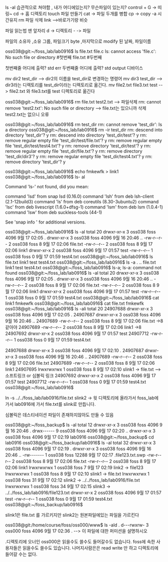 ls -al 습관적으로 쳐야함  , 내가 어디에있는지? 무슨파일이 있는지?
control + G -> 띠링~
cd -> 홈 디렉토리
touch 파일 만들기
cat -> 파일 두개를 병합
cp -> copy
-a 시간유지
rm 파일 삭제
link -->바로가기랑 비슷

파일 읽는법 
맨 앞자리 d -> 디렉토리 - -> 파일

파일의 소유자 ,소유 그룹, 파일크기 byte ,마지막으로 modify 된 날짜, 파일이름

oss038@git:~/foss_lab/lab0916$ ls file.txt file.c
ls: cannot access 'file.c': No such file or directory #첫번째
file.txt #두번째

첫번째줄 어디에 출력? std err
두번째줄 어디에 출력? std output 디바이스

 mv dir2 test_dir  --> dir2의 이름을 test_dir로 변경하는 명령어
 mv dir3 test_dir  --> dir3라는 디렉토리를 test_dir이라는 디렉토리로 옮긴다.
 mv file2.txt file3.txt test --> file2.txt 와 file3.txt를 test 디렉토리로 옮긴다

oss038@git:~/foss_lab/lab0916$ rm file.txt test2.txt --> 파일삭제
rm: cannot remove 'test2.txt': No such file or directory  --> file.txt는 있으니까 삭제 test2.txt는 없으니 오류

oss038@git:~/foss_lab/lab0916$ rm test_dir
rm: cannot remove 'test_dir': Is a directory
oss038@git:~/foss_lab/lab0916$ rm -ir test_dir
rm: descend into directory 'test_dir'? y
rm: descend into directory 'test_dir/test'? y
rm: remove regular empty file 'test_dir/test/file.txt'? y
rm: remove regular empty file 'test_dir/test/test4.txt'? y
rm: remove directory 'test_dir/test'? y
rm: remove regular empty file 'test_dir/file.txt'? y
rm: remove directory 'test_dir/dir3'? y
rm: remove regular empty file 'test_dir/test4.txt'? y
rm: remove directory 'test_dir'? y

oss038@git:~/foss_lab/lab0916$ echo fmkewfk > link1
oss038@git:~/foss_lab/lab0916$ ls- al

Command 'ls-' not found, did you mean:

  command 'lsd' from snap lsd (0.16.0)
  command 'lsh' from deb lsh-client (2.1-12build3)
  command 'ls' from deb coreutils (8.30-3ubuntu2)
  command 'lsc' from deb livescript (1.6.0+dfsg-1)
  command 'lsm' from deb lsm (1.0.4-1)
  command 'lsw' from deb suckless-tools (44-1)

See 'snap info <snapname>' for additional versions.

oss038@git:~/foss_lab/lab0916$ ls -al
total 20
drwxr-xr-x 3 oss038 foss 4096  9월 17 02:05 .
drwxr-xr-x 3 oss038 foss 4096  9월 16 20:46 ..
-rw-r--r-- 2 oss038 foss    8  9월 17 02:06 file.txt
-rw-r--r-- 2 oss038 foss    8  9월 17 02:06 link1
drwxr-xr-x 2 oss038 foss 4096  9월 17 01:57 test
-rw-r--r-- 1 oss038 foss    0  9월 17 01:59 test4.txt
oss038@git:~/foss_lab/lab0916$ ls
file.txt  link1  test  test4.txt
oss038@git:~/foss_lab/lab0916$ ls -a
.  ..  file.txt  link1  test  test4.txt
oss038@git:~/foss_lab/lab0916$ ls-a;
ls-a: command not found
oss038@git:~/foss_lab/lab0916$ ls -al
total 20
drwxr-xr-x 3 oss038 foss 4096  9월 17 02:05 .
drwxr-xr-x 3 oss038 foss 4096  9월 16 20:46 ..
-rw-r--r-- 2 oss038 foss    8  9월 17 02:06 file.txt
-rw-r--r-- 2 oss038 foss    8  9월 17 02:06 link1
drwxr-xr-x 2 oss038 foss 4096  9월 17 01:57 test
-rw-r--r-- 1 oss038 foss    0  9월 17 01:59 test4.txt
oss038@git:~/foss_lab/lab0916$ cat link1
fmkewfk
oss038@git:~/foss_lab/lab0916$ cat file.txt
fmkewfk
oss038@git:~/foss_lab/lab0916$ ls -ali
total 20
24907688 drwxr-xr-x 3 oss038 foss 4096  9월 17 02:05 .
24907687 drwxr-xr-x 3 oss038 foss 4096  9월 16 20:46 ..
24907689 -rw-r--r-- 2 oss038 foss    8  9월 17 02:06 file.txt ->8 같아야
24907689 -rw-r--r-- 2 oss038 foss    8  9월 17 02:06 link1  ->8
24907692 drwxr-xr-x 2 oss038 foss 4096  9월 17 01:57 test
24907712 -rw-r--r-- 1 oss038 foss    0  9월 17 01:59 test4.txt
 
 24907688 drwxr-xr-x 3 oss038 foss 4096  9월 17 02:10 .
24907687 drwxr-xr-x 3 oss038 foss 4096  9월 16 20:46 ..
24907689 -rw-r--r-- 2 oss038 foss    8  9월 17 02:06 file.txt
24907689 -rw-r--r-- 2 oss038 foss    8  9월 17 02:06 link1
24907695 lrwxrwxrwx 1 oss038 foss    8  9월 17 02:10 slink1 -> file.txt  --> 소프트링크 or 심볼릭 링크
24907692 drwxr-xr-x 2 oss038 foss 4096  9월 17 01:57 test
24907712 -rw-r--r-- 1 oss038 foss    0  9월 17 01:59 test4.txt
oss038@git:~/foss_lab/lab0916$

ln -s ../../foss_lab/lab0916/file.txt slink2  -> 윗 디렉토리에 올라가서 foss_lab에 가서 lab0916에 가서 file.txt를 slink로 만듭니다.

심볼릭은 데스티네이션 파일이 존재하지않아도 만들 수 있음


oss038@git:~/foss_backup$ ls -al
total 12
drwxr-xr-x 3 oss038 foss 4096  9월 16 20:46 .
drwx------ 9 oss038 foss 4096  9월 17 02:20 ..
drwxr-xr-x 3 oss038 foss 4096  9월 17 02:19 lab0916
oss038@git:~/foss_backup$ cd lab0916
oss038@git:~/foss_backup/lab0916$ ls -al
total 32
drwxr-xr-x 3 oss038 foss  4096  9월 17 02:19 .
drwxr-xr-x 3 oss038 foss  4096  9월 16 20:46 ..
-rw------- 1 oss038 foss 12288  9월 17 02:17 .file123.txt.swp
-rw-r--r-- 2 oss038 foss     8  9월 17 02:06 file.txt
-rw-r--r-- 2 oss038 foss     8  9월 17 02:06 link1
lrwxrwxrwx 1 oss038 foss     7  9월 17 02:19 link2 -> file123
lrwxrwxrwx 1 oss038 foss     8  9월 17 02:10 slink1 -> file.txt
lrwxrwxrwx 1 oss038 foss    31  9월 17 02:12 slink2 -> ../../foss_lab/lab0916/file.txt
lrwxrwxrwx 1 oss038 foss    34  9월 17 02:15 slink3 -> ../../foss_lab/lab0916/file123.txt
drwxr-xr-x 2 oss038 foss  4096  9월 17 01:57 test
-rw-r--r-- 1 oss038 foss     0  9월 17 01:59 test4.txt
oss038@git:~/foss_backup/lab0916$

slink1은 file.txt 를 가르키지만 slink2는 원본파일에있는 파일을 가르킨다

oss038@git:/home/course/foss/oss000/www$ ls -ald .
d---rwxrw- 3 oss000 foss 4096  9월 17 02:36 .  --> 이 파일에 대한 퍼미션을 설명하시오

.디렉토리에 오너인 oss000은 읽을수도 쓸수도 들어갈수도 없습니다. foss에 속한 사용자들은 읽을수도 쓸수도 있습니다. 나머지사람은은 read write 만 하고 디렉토리에 들어갈 수는 없다.
